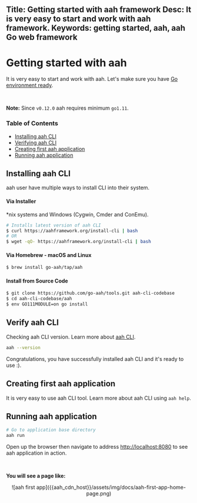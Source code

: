 Title: Getting started with aah framework
Desc: It is very easy to start and work with aah framework.
Keywords: getting started, aah, aah Go web framework
---
# Getting started with aah

It is very easy to start and work with aah. Let's make sure you have [Go environment ready](prerequisites.html).

<br>
<div class="alert alert-info-blue">
<p><strong>Note:</strong> Since <code>v0.12.0</code> aah requires minimum <code>go1.11</code>.</p>
</div>

### Table of Contents

  * [Installing aah CLI](#installing-aah-cli)
  * [Verifying aah CLI](#verify-aah-cli)
  * [Creating first aah application](#creating-first-aah-application)
  * [Running aah application](#running-aah-application)

## Installing aah CLI

aah user have multiple ways to install CLI into their system.

#### Via Installer

*nix systems and Windows (Cygwin, Cmder and ConEmu).

```bash
# Installs latest version of aah CLI
$ curl https://aahframework.org/install-cli | bash
# OR
$ wget -qO- https://aahframework.org/install-cli | bash
```

#### Via Homebrew - macOS and Linux

```bash
$ brew install go-aah/tap/aah
```

#### Install from Source Code

```bash
$ git clone https://github.com/go-aah/tools.git aah-cli-codebase
$ cd aah-cli-codebase/aah
$ env GO111MODULE=on go install
```

## Verify aah CLI

Checking aah CLI version. Learn more about [aah CLI](aah-cli-tool.html).

```bash
aah --version
```

Congratulations, you have successfully installed aah CLI and it's ready to use :).

## Creating first aah application

It is very easy to use aah CLI tool. Learn more about aah CLI using `aah help`.

<script src="https://asciinema.org/a/yhDOMPv0lMrWRUMJXctGuuc5m.js" id="asciicast-yhDOMPv0lMrWRUMJXctGuuc5m" data-speed="2" data-theme="monokai" data-rows="22" async></script>

## Running aah application

```bash
# Go to application base directory
aah run
```

<script src="https://asciinema.org/a/FyjDJHteWpGvjQ6mw15IP4342.js" id="asciicast-FyjDJHteWpGvjQ6mw15IP4342" data-speed="2" data-theme="monokai" data-rows="28" async></script>

Open up the browser then navigate to address [http://localhost:8080](http://localhost:8080) to see aah application in action.

<br>

**You will see a page like:**

<center>![aah first app]({{aah_cdn_host}}/assets/img/docs/aah-first-app-home-page.png)</center>
